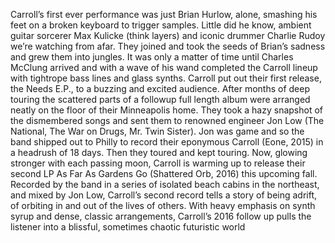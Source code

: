 Carroll’s first ever performance was just Brian Hurlow, alone, smashing his feet on a broken keyboard to trigger samples. Little did he know, ambient guitar sorcerer Max Kulicke (think layers) and iconic drummer Charlie Rudoy we’re watching from afar. They joined and took the seeds of Brian’s sadness and grew them into jungles. It was only a matter of time until Charles McClung arrived and with a wave of his wand completed the Carroll lineup with tightrope bass lines and glass synths.
Carroll put out their first release, the Needs E.P., to a buzzing and excited audience. After months of deep touring the scattered parts of a followup full length album were arranged neatly on the floor of their Minneapolis home. They took a hazy snapshot of the dismembered songs and sent them to renowned engineer Jon Low (The National, The War on Drugs, Mr. Twin Sister). Jon was game and so the band shipped out to Philly to record their eponymous Carroll (Eone, 2015) in a headrush of 18 days. Then they toured and kept touring.
Now, glowing stronger with each passing moon, Carroll is warming up to release their second LP As Far As Gardens Go (Shattered Orb, 2016) this upcoming fall. Recorded by the band in a series of isolated beach cabins in the northeast, and mixed by Jon Low, Carroll’s second record tells a story of being adrift, of orbiting in and out of the lives of others. With heavy emphasis on synth syrup and dense, classic arrangements, Carroll’s 2016 follow up pulls the listener into a blissful, sometimes chaotic futuristic world
